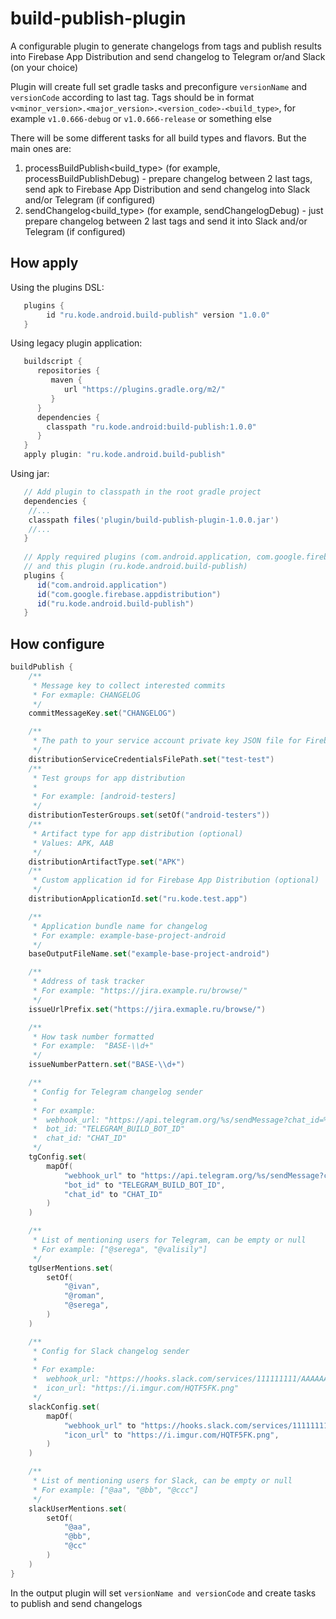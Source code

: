# build-publish-plugin

A configurable plugin to generate changelogs from tags and publish results into Firebase App
Distribution and send changelog to Telegram or/and Slack (on your choice)

Plugin will create full set gradle tasks and preconfigure `versionName` and `versionCode` according to last tag.
Tags should be in format `v<minor_version>.<major_version>.<version_code>-<build_type>`,
for example `v1.0.666-debug` or `v1.0.666-release` or something else

There will be some different tasks for all build types and flavors. But the main ones are:
1. processBuildPublish<build_type> (for example, processBuildPublishDebug) - prepare changelog between 2 last tags, 
   send apk to Firebase App Distribution and send changelog into Slack and/or Telegram (if configured)
2. sendChangelog<build_type> (for example, sendChangelogDebug) - just prepare changelog between 2 last tags 
   and send it into Slack and/or Telegram (if configured)

## How apply

Using the plugins DSL:
```groovy
   plugins {
        id "ru.kode.android.build-publish" version "1.0.0"
   }
```
Using legacy plugin application:
```groovy
   buildscript {
      repositories {
         maven {
            url "https://plugins.gradle.org/m2/"
         }
      }
      dependencies {
        classpath "ru.kode.android:build-publish:1.0.0"
      }
   }
   apply plugin: "ru.kode.android.build-publish"
```
Using jar:
```groovy
   // Add plugin to classpath in the root gradle project
   dependencies {
    //...
    classpath files('plugin/build-publish-plugin-1.0.0.jar')
    //...
   }
    
   // Apply required plugins (com.android.application, com.google.firebase.appdistribution)
   // and this plugin (ru.kode.android.build-publish)
   plugins {
      id("com.android.application")
      id("com.google.firebase.appdistribution")
      id("ru.kode.android.build-publish")
   }
```
## How configure

```kotlin
buildPublish {
    /**
     * Message key to collect interested commits
     * For exmaple: CHANGELOG
     */
    commitMessageKey.set("CHANGELOG")

    /**
     * The path to your service account private key JSON file for Firebase App Distribution
     */
    distributionServiceCredentialsFilePath.set("test-test")
    /**
     * Test groups for app distribution
     *
     * For example: [android-testers]
     */
    distributionTesterGroups.set(setOf("android-testers"))
    /**
     * Artifact type for app distribution (optional)
     * Values: APK, AAB
     */
    distributionArtifactType.set("APK")
    /**
     * Custom application id for Firebase App Distribution (optional)
     */
    distributionApplicationId.set("ru.kode.test.app")

    /**
     * Application bundle name for changelog
     * For example: example-base-project-android
     */
    baseOutputFileName.set("example-base-project-android")

    /**
     * Address of task tracker
     * For example: "https://jira.example.ru/browse/"
     */
    issueUrlPrefix.set("https://jira.exmaple.ru/browse/")

    /**
     * How task number formatted
     * For example:  "BASE-\\d+"
     */
    issueNumberPattern.set("BASE-\\d+")

    /**
     * Config for Telegram changelog sender
     *
     * For example:
     *  webhook_url: "https://api.telegram.org/%s/sendMessage?chat_id=%s&text=%s&parse_mode=MarkdownV2"
     *  bot_id: "TELEGRAM_BUILD_BOT_ID"
     *  chat_id: "CHAT_ID"
     */
    tgConfig.set(
        mapOf(
            "webhook_url" to "https://api.telegram.org/%s/sendMessage?chat_id=%s&text=%s&parse_mode=MarkdownV2",
            "bot_id" to "TELEGRAM_BUILD_BOT_ID",
            "chat_id" to "CHAT_ID"
        )
    )

    /**
     * List of mentioning users for Telegram, can be empty or null
     * For example: ["@serega", "@valisily"]
     */
    tgUserMentions.set(
        setOf(
            "@ivan",
            "@roman",
            "@serega",
        )
    )

    /**
     * Config for Slack changelog sender
     *
     * For example:
     *  webhook_url: "https://hooks.slack.com/services/111111111/AAAAAAA/DDDDDDD"
     *  icon_url: "https://i.imgur.com/HQTF5FK.png"
     */
    slackConfig.set(
        mapOf(
            "webhook_url" to "https://hooks.slack.com/services/111111111/AAAAAAA/DDDDDDD",
            "icon_url" to "https://i.imgur.com/HQTF5FK.png",
        )
    )

    /**
     * List of mentioning users for Slack, can be empty or null
     * For example: ["@aa", "@bb", "@ccc"]
     */
    slackUserMentions.set(
        setOf(
            "@aa",
            "@bb",
            "@cc"
        )
    )
}
```
In the output plugin will set `versionName and versionCode` and create tasks to publish and send changelogs